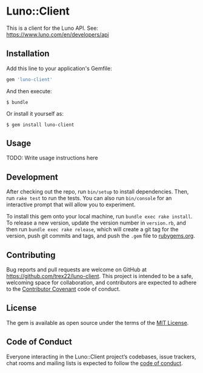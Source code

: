 # Luno::Client

This is a client for the Luno API. See: https://www.luno.com/en/developers/api

## Installation

Add this line to your application's Gemfile:

```ruby
gem 'luno-client'
```

And then execute:

    $ bundle

Or install it yourself as:

    $ gem install luno-client

## Usage

TODO: Write usage instructions here

## Development

After checking out the repo, run `bin/setup` to install dependencies. Then, run `rake test` to run the tests. You can also run `bin/console` for an interactive prompt that will allow you to experiment.

To install this gem onto your local machine, run `bundle exec rake install`. To release a new version, update the version number in `version.rb`, and then run `bundle exec rake release`, which will create a git tag for the version, push git commits and tags, and push the `.gem` file to [rubygems.org](https://rubygems.org).

## Contributing

Bug reports and pull requests are welcome on GitHub at https://github.com/trex22/luno-client. This project is intended to be a safe, welcoming space for collaboration, and contributors are expected to adhere to the [Contributor Covenant](http://contributor-covenant.org) code of conduct.

## License

The gem is available as open source under the terms of the [MIT License](https://opensource.org/licenses/MIT).

## Code of Conduct

Everyone interacting in the Luno::Client project’s codebases, issue trackers, chat rooms and mailing lists is expected to follow the [code of conduct](https://github.com/trex22/luno-client/blob/master/CODE_OF_CONDUCT.md).
